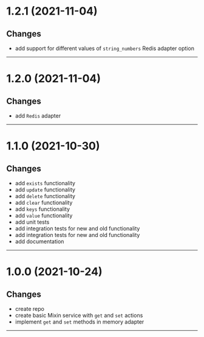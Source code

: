 <a name="1.2.1"></a>

# 1.2.1 (2021-11-04)

## Changes

- add support for different values of `string_numbers` Redis adapter option

---

<a name="1.2.0"></a>

# 1.2.0 (2021-11-04)

## Changes

- add `Redis` adapter

---

<a name="1.1.0"></a>

# 1.1.0 (2021-10-30)

## Changes

- add `exists` functionality
- add `update` functionality
- add `delete` functionality
- add `clear` functionality
- add `keys` functionality
- add `value` functionality
- add unit tests
- add integration tests for new and old functionality
- add integration tests for new and old functionality
- add documentation

---

<a name="1.0.0"></a>

# 1.0.0 (2021-10-24)

## Changes

- create repo
- create basic Mixin service with `get` and `set` actions
- implement `get` and `set` methods in memory adapter

---
